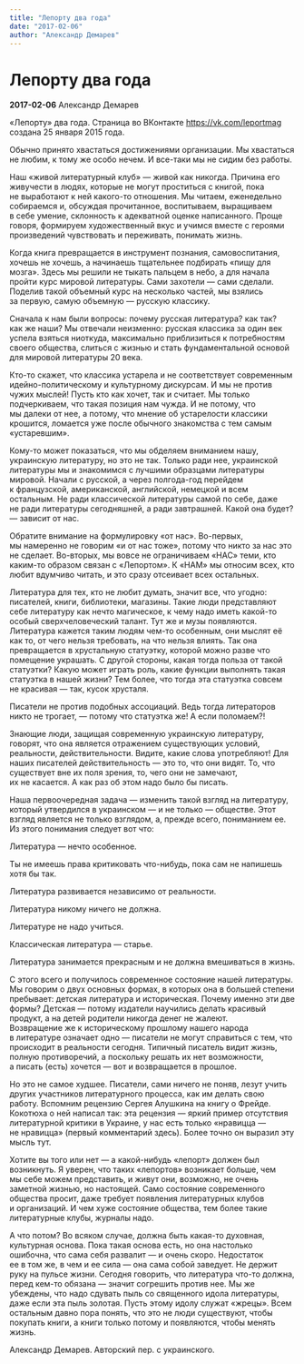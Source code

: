 ```yaml
---
title: "Лепорту два года"
date: "2017-02-06"
author: "Александр Демарев"
---
```


# Лепорту два года

**2017-02-06** Александр Демарев

«Лепорту» два года. Страница во ВКонтакте https://vk.com/leportmag создана 25 января 2015 года.

Обычно принято хвастаться достижениями организации. Мы хвастаться не любим, к тому же особо нечем. И все-таки мы не сидим без работы.

Наш «живой литературный клуб» — живой как никогда. Причина его живучести в людях, которые не могут проститься с книгой, пока не выработают к ней какого-то отношения. Мы читаем, еженедельно собираемся и, обсуждая прочитанное, воспитываем, выращиваем в себе умение, склонность к адекватной оценке написанного. Проще говоря, формируем художественный вкус и учимся вместе с героями произведений чувствовать и переживать, понимать жизнь.

Когда книга превращается в инструмент познания, самовоспитания, хочешь не хочешь, а начинаешь тщательнее подбирать «пищу для мозга». Здесь мы решили не тыкать пальцем в небо, а для начала пройти курс мировой литературы. Сами захотели — сами сделали. Поделив такой объемный курс на несколько частей, мы взялись за первую, самую объемную — русскую классику.

Сначала к нам были вопросы: почему русская литература? как так? как же наши? Мы отвечали неизменно: русская классика за один век успела взяться ниоткуда, максимально приблизиться к потребностям своего общества, слиться с жизнью и стать фундаментальной основой для мировой литературы 20 века.

Кто-то скажет, что классика устарела и не соответствует современным идейно-политическому и культурному дискурсам. И мы не против чужих мыслей! Пусть кто как хочет, так и считает. Мы только подчеркиваем, что такая позиция нам чужда. И не потому, что мы далеки от нее, а потому, что мнение об устарелости классики крошится, ломается уже после обычного знакомства с тем самым «устаревшим».

Кому-то может показаться, что мы обделяем вниманием нашу, украинскую литературу, но это не так. Только ради нее, украинской литературы мы и знакомимся с лучшими образцами литературы мировой. Начали с русской, а через полгода-год перейдем к французской, американской, английской, немецкой и всем остальным. Не ради классической литературы самой по себе, даже не ради литературы сегодняшней, а ради завтрашней. Какой она будет? — зависит от нас.

Обратите внимание на формулировку «от нас». Во-первых, мы намеренно не говорим «и от нас тоже», потому что никто за нас это не сделает. Во-вторых, мы вовсе не ограничиваем «НАС» теми, кто каким-то образом связан с «Лепортом». К «НАМ» мы относим всех, кто любит вдумчиво читать, и это сразу отсеивает всех остальных.

Литература для тех, кто не любит думать, значит все, что угодно: писателей, книги, библиотеки, магазины. Такие люди представляют себе литературу как нечто магическое, к чему надо иметь какой-то особый сверхчеловеческий талант. Тут же и музы появляются. Литература кажется таким людям чем-то особенным, они мыслят её как то, от чего нельзя требовать, на что нельзя влиять. Так она превращается в хрустальную статуэтку, которой можно разве что помещение украшать. С другой стороны, какая тогда польза от такой статуэтки? Какую может играть роль, какие функции выполнять такая статуэтка в нашей жизни? Тем более, что тогда эта статуэтка совсем не красивая — так, кусок хрусталя.

Писатели не против подобных ассоциаций. Ведь тогда литераторов никто не трогает, — потому что статуэтка же! А если поломаем?!

Знающие люди, защищая современную украинскую литературу, говорят, что она является отражением существующих условий, реальности, действительности. Видите, какие слова употребляют! Для наших писателей действительность — это то, что они видят. То, что существует вне их поля зрения, то, чего они не замечают, их не касается. А как раз об этом надо было бы писать.

Наша первоочередная задача — изменить такой взгляд на литературу, который утвердился в украинском — и не только — обществе. Этот взгляд является не только взглядом, а, прежде всего, пониманием ее. Из этого понимания следует вот что:



Литература — нечто особенное.

Ты не имеешь права критиковать что-нибудь, пока сам не напишешь хотя бы так.

Литература развивается независимо от реальности.

Литература никому ничего не должна.

Литературе не надо учиться.

Классическая литература — старье.

Литература занимается прекрасным и не должна вмешиваться в жизнь.



С этого всего и получилось современное состояние нашей литературы. Мы говорим о двух основных формах, в которых она в большей степени пребывает: детская литература и историческая. Почему именно эти две формы? Детская — потому издатели научились делать красивый продукт, а на детей родители никогда денег не жалеют. Возвращение же к историческому прошлому нашего народа в литературе означает одно — писатели не могут справиться с тем, что происходит в реальности сегодня. Типичный писатель видит жизнь, полную противоречий, а поскольку решать их нет возможности, а писать (есть) хочется — вот и возвращается в прошлое.

Но это не самое худшее. Писатели, сами ничего не поняв, лезут учить других участников литературного процесса, как им делать свою работу. Вспомним рецензию Сергея Алушкина на книгу о Фрейде. Кокотюха о ней написал так: эта рецензия — яркий пример отсутствия литературной критики в Украине, у нас есть только «нравицца — не нравицца» (первый комментарий здесь). Более точно он выразил эту мысль тут.

Хотите вы того или нет — а какой-нибудь «лепорт» должен был возникнуть. Я уверен, что таких «лепортов» возникает больше, чем мы себе можем представить, и живут они, возможно, не очень заметной жизнью, но настоящей. Само состояние современного общества просит, даже требует появления литературных клубов и организаций. И чем хуже состояние общества, тем более такие литературные клубы, журналы надо.

А что потом? Во всяком случае, должна быть какая-то духовная, культурная основа. Пока такая основа есть, но она настолько ошибочна, что сама себя развалит — и очень скоро. Недостаток ее в том же, в чем и ее сила — она сама собой заведует. Не держит руку на пульсе жизни. Сегодня говорить, что литература что-то должна, перед кем-то обязана — значит согрешить против нее. Мы же убеждены, что надо сдувать пыль со священного идола литературы, даже если эта пыль золотая. Пусть этому идолу служат «жрецы». Всем остальным давно пора понять, что это не люди существуют, чтобы покупать книги, а книги только потому и появляются, чтобы менять жизнь.

Александр Демарев. Авторский пер. с украинского.
